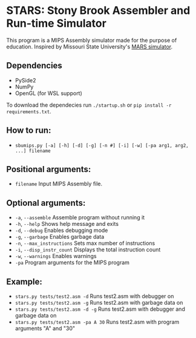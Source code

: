 # STARS: Stony Brook Assembler and Run-time Simulator
This program is a MIPS Assembly simulator made for the purpose of education. Inspired by Missouri State University's [MARS simulator](https://courses.missouristate.edu/KenVollmar/MARS/).

## Dependencies
* PySide2
* NumPy
* OpenGL (for WSL support)

To download the dependecies run `./startup.sh` or `pip install -r requirements.txt`.

## How to run:
* `sbumips.py [-a] [-h] [-d] [-g] [-n #] [-i] [-w] [-pa arg1, arg2, ...] filename`

## Positional arguments:
* `filename`       Input MIPS Assembly file.

## Optional arguments:
* `-a`, `--assemble`    Assemble program without running it
* `-h`, `--help`     Shows help message and exits
* `-d`, `--debug`    Enables debugging mode
* `-g`, `--garbage`  Enables garbage data
* `-n`, `--max_instructions`  Sets max number of instructions
* `-i`, `--disp_instr_count`  Displays the total instruction count
* `-w`, `--warnings`  Enables warnings
* `-pa`  Program arguments for the MIPS program
    
## Example:
* `stars.py tests/test2.asm -d`     Runs test2.asm with debugger on
* `stars.py tests/test2.asm -g`     Runs test2.asm with garbage data on
* `stars.py tests/test2.asm -d -g`     Runs test2.asm with debugger and garbage data on
* `stars.py tests/test2.asm -pa A 30`     Runs test2.asm with program arguments "A" and "30"
